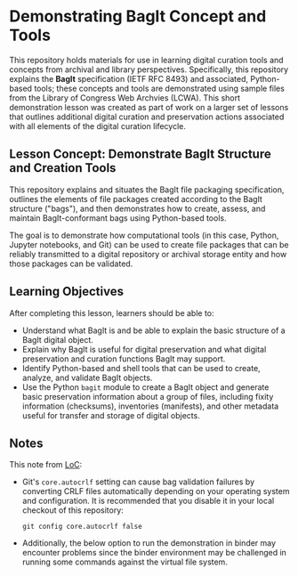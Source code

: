 # Demonstrating BagIt Concept and Tools

This repository holds materials for use in learning digital curation tools and concepts from archival and library perspectives. Specifically, this repository explains the **BagIt** specification (IETF RFC 8493) and associated, Python-based tools; these concepts and tools are demonstrated using sample files from the Library of Congress Web Archvies (LCWA). This short demonstration lesson was created as part of work on a larger set of lessons that outlines additional digital curation and preservation actions associated with all elements of the digital curation lifecycle.

## Lesson Concept: Demonstrate BagIt Structure and Creation Tools

This repository explains and situates the BagIt file packaging specification,
outlines the elements of file packages created according to the BagIt structure
("bags"), and then demonstrates how to create, assess, and maintain BagIt-conformant
bags using Python-based tools.

The goal is to demonstrate how computational tools (in this case, Python,
Jupyter notebooks, and Git) can be used to create file packages that can be
reliably transmitted to a digital repository or archival storage entity and
how those packages can be validated.

## Learning Objectives

After completing this lesson, learners should be able to:

* Understand what BagIt is and be able to explain the basic structure of a BagIt digital object.
* Explain why BagIt is useful for digital preservation and what digital preservation and curation functions BagIt may support.
* Identify Python-based and shell tools that can be used to create, analyze, and validate BagIt objects.
* Use the Python `bagit` module to create a BagIt object and generate basic preservation information about a group of files, including fixity information (checksums), inventories (manifests), and other metadata useful for transfer and storage of digital objects.

## Notes

This note from [LoC](https://github.com/LibraryOfCongress/bagit-conformance-suite):

* Git's `core.autocrlf` setting can cause bag validation failures by converting CRLF files automatically depending on your operating system and configuration. It is recommended that you disable it in your local checkout of this repository:

  `git config core.autocrlf false`

* Additionally, the below option to run the demonstration in binder may encounter problems since the binder environment may be challenged in running some commands against the virtual file system.